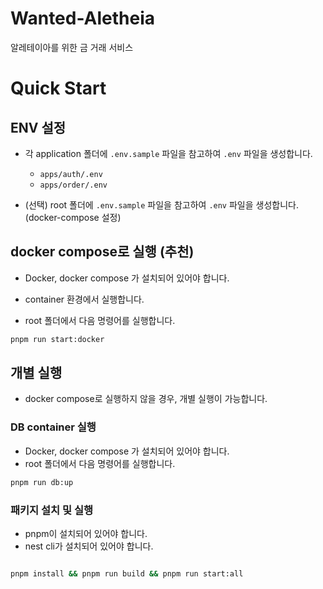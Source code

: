 # Wanted-Aletheia

알레테이아를 위한 금 거래 서비스

# Quick Start

## ENV 설정

- 각 application 폴더에 `.env.sample` 파일을 참고하여 `.env` 파일을 생성합니다.

  - `apps/auth/.env`
  - `apps/order/.env`

- (선택) root 폴더에 `.env.sample` 파일을 참고하여 `.env` 파일을 생성합니다. (docker-compose 설정)

## docker compose로 실행 (추천)

- Docker, docker compose 가 설치되어 있어야 합니다.

- container 환경에서 실행합니다.
- root 폴더에서 다음 명령어를 실행합니다.

```bash
pnpm run start:docker
```

## 개별 실행

- docker compose로 실행하지 않을 경우, 개별 실행이 가능합니다.

### DB container 실행

- Docker, docker compose 가 설치되어 있어야 합니다.
- root 폴더에서 다음 명령어를 실행합니다.

```bash
pnpm run db:up
```

### 패키지 설치 및 실행

- pnpm이 설치되어 있어야 합니다.
- nest cli가 설치되어 있어야 합니다.

```bash

pnpm install && pnpm run build && pnpm run start:all

```
